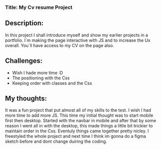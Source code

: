 ### Title: My Cv resume Project

## Description:
In this project I shall introduce myself and show my earlier projects in a portfolio. I´m making the page interactive with JS and to increase the Ux overall. You´ll have access to my CV on the page also.

## Challenges:
* Wish I hade more time :D 
* The positioning with the Css
* Keeping order with classes and the Css

## My thoughts:
It was a fun project that put almost all of my skills to the test. I wish I had more time to add more JS. This time my initial thought was to start mobile first then desktop. Started with the navbar in mobile and after that 
by some reason I went all in with the desktop, this made things a little bit trickier to maintain order in the Css. Eventuly things came together pretty nicley. I freestyled the whole project and next time I think im gonna do 
a figma sketch before and dont change duiring the coding.










